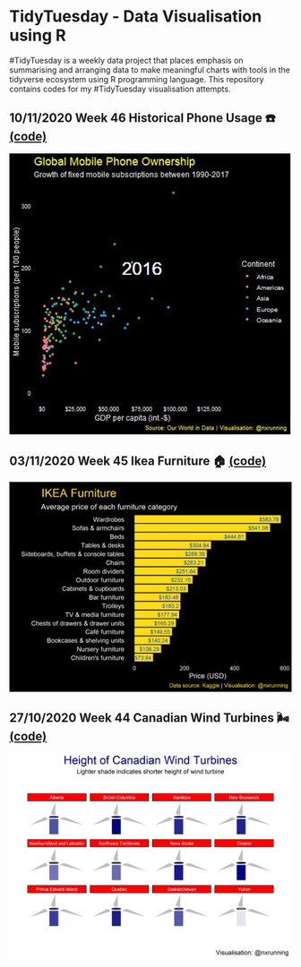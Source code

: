 # TidyTuesday - Data Visualisation using R
#TidyTuesday is a weekly data project that places emphasis on summarising and arranging data to make meaningful charts with tools in the tidyverse ecosystem using R programming language. This repository contains codes for my #TidyTuesday visualisation attempts. 

## 10/11/2020 Week 46 Historical Phone Usage :phone: [(code)](https://github.com/nxrunning/Tidytuesdays/blob/Historicalphoneusage/Historicalphoneusage.R)
![Phoneownership](https://github.com/nxrunning/Tidytuesdays/blob/Historicalphoneusage/Phoneownership.JPG) 

## 03/11/2020 Week 45 Ikea Furniture :house: [(code)](https://github.com/nxrunning/Tidytuesdays/blob/Ikeafurniture/Ikeafurniture.R)
![Ikeafurniture](https://github.com/nxrunning/Tidytuesdays/blob/Ikeafurniture/ikea_plot.jpeg) 

## 27/10/2020 Week 44 Canadian Wind Turbines :wind_face: [(code)](https://github.com/nxrunning/Tidytuesdays/blob/Windturbine/Windturbines.R)
![WindTurbine](https://github.com/nxrunning/Tidytuesdays/blob/Windturbine/turbine_plot.jpeg) 
